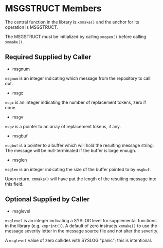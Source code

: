 # MSGSTRUCT Members

The central function in the library is `xmmake()`
and the anchor for its operation is MSGSTRUCT.

The MSGSTRUCT must be initialized by calling `xmopen()`
before calling `xmmake()`.

## Required Supplied by Caller

* msgnum

`msgnum` is an integer indicating which message from the repository to call out.

* msgc

`msgc` is an integer indicating the number of replacement tokens, zero if none.

* msgv

`msgv` is a pointer to an array of replacement tokens, if any.

* msgbuf

`msgbuf` is a pointer to a buffer which will hold the resulting message string.
The message will be null-terminated if the buffer is large enough.

* msglen

`msglen` is an integer indicating the size of the buffer pointed to by `msgbuf`.

Upon return, `xmmake()` will have put the length of the resulting message
into this field.

## Optional Supplied by Caller

* msglevel

`msglevel` is an integer indicating a SYSLOG level for supplemental functions
in the library (e.g. `xmprint()`). A default of zero instructs `xmmake()`
to use the message severity letter in the message source file and not alter
the severity.

A `msglevel` value of zero collides with SYSLOG "panic"; this is intentional.


